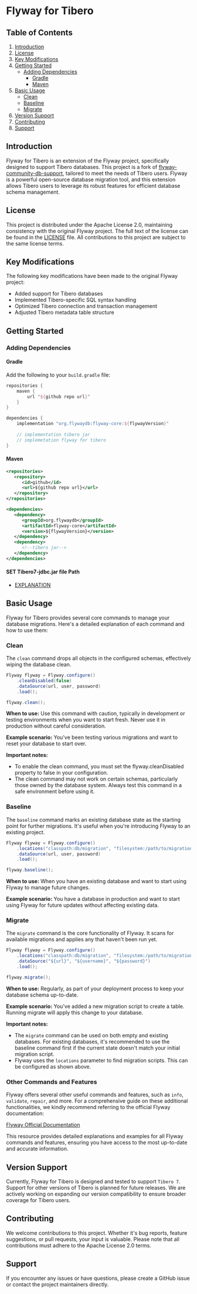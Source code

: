 # Flyway for Tibero

## Table of Contents
1. [Introduction](#introduction)
2. [License](#license)
3. [Key Modifications](#key-modifications)
4. [Getting Started](#getting-started)
   - [Adding Dependencies](#adding-dependencies)
      - [Gradle](#gradle)
      - [Maven](#maven)
5. [Basic Usage](#basic-usage)
   - [Clean](#clean)
   - [Baseline](#baseline)
   - [Migrate](#migrate)
6. [Version Support](#version-support)
7. [Contributing](#contributing)
8. [Support](#support)

## Introduction

Flyway for Tibero is an extension of the Flyway project, specifically designed to support Tibero databases. This project is a fork of [flyway-community-db-support](https://github.com/flyway/flyway-community-db-support), tailored to meet the needs of Tibero users. Flyway is a powerful open-source database migration tool, and this extension allows Tibero users to leverage its robust features for efficient database schema management.

## License

This project is distributed under the Apache License 2.0, maintaining consistency with the original Flyway project. The full text of the license can be found in the [LICENSE](LICENSE) file. All contributions to this project are subject to the same license terms.

## Key Modifications

The following key modifications have been made to the original Flyway project:

- Added support for Tibero databases
- Implemented Tibero-specific SQL syntax handling
- Optimized Tibero connection and transaction management
- Adjusted Tibero metadata table structure

## Getting Started

### Adding Dependencies

#### Gradle

Add the following to your `build.gradle` file:

```groovy
repositories {
    maven {
        url "${github repo url}"
    }
}

dependencies {
    implementation "org.flywaydb:flyway-core:${flywayVersion}"
    
    // implementation tibero jar
    // implemetation flyway for tibero
}
```

#### Maven

```xml
<repositories>
   <repository>
      <id>github</id>
      <url>${github repo url}</url>
   </repository>
</repositories>

<dependencies>
   <dependency>
      <groupId>org.flywaydb</groupId>
      <artifactId>flyway-core</artifactId>
      <version>${flywayVersion}</version>
   </dependency>
   <dependency>
      <!--tibero jar-->
   </dependency>
</dependencies>
```

#### SET Tibero7-jdbc.jar file Path
- [EXPLANATION](flyway-database-tibero%2Flibs%2FREADME.md)

## Basic Usage

Flyway for Tibero provides several core commands to manage your database migrations. Here's a detailed explanation of each command and how to use them:

### Clean

The `clean` command drops all objects in the configured schemas, effectively wiping the database clean.

```java
Flyway flyway = Flyway.configure()
	.cleanDisabled(false)
	.dataSource(url, user, password)
	.load();

flyway.clean();
```

**When to use:** Use this command with caution, typically in development or testing environments when you want to start fresh. Never use it in production without careful consideration.

**Example scenario:** You've been testing various migrations and want to reset your database to start over.

**Important notes:**
- To enable the clean command, you must set the flyway.cleanDisabled property to false in your configuration.
- The clean command may not work on certain schemas, particularly those owned by the database system. Always test this command in a safe environment before using it.

### Baseline

The `baseline` command marks an existing database state as the starting point for further migrations. It's useful when you're introducing Flyway to an existing project.

```java
Flyway flyway = Flyway.configure()
	.locations("classpath:db/migration", "filesystem:/path/to/migrations")
	.dataSource(url, user, password)
	.load();

flyway.baseline();
```

**When to use:** When you have an existing database and want to start using Flyway to manage future changes.

**Example scenario:** You have a database in production and want to start using Flyway for future updates without affecting existing data.

### Migrate

The `migrate` command is the core functionality of Flyway. It scans for available migrations and applies any that haven't been run yet.

```java
Flyway flyway = Flyway.configure()
	.locations("classpath:db/migration", "filesystem:/path/to/migrations")
	.dataSource("${url}", "${username}", "${password}")
	.load();

flyway.migrate();
```

**When to use:** Regularly, as part of your deployment process to keep your database schema up-to-date.

**Example scenario:** You've added a new migration script to create a table. Running migrate will apply this change to your database.

**Important notes:**
- The `migrate` command can be used on both empty and existing databases. For existing databases, it's recommended to use the baseline command first if the current state doesn't match your initial migration script.
- Flyway uses the `locations` parameter to find migration scripts. This can be configured as shown above.

### Other Commands and Features

Flyway offers several other useful commands and features, such as `info`, `validate`, `repair`, and more. For a comprehensive guide on these additional functionalities, we kindly recommend referring to the official Flyway documentation:

[Flyway Official Documentation](https://documentation.red-gate.com/flyway)

This resource provides detailed explanations and examples for all Flyway commands and features, ensuring you have access to the most up-to-date and accurate information.

## Version Support
Currently, Flyway for Tibero is designed and tested to support `Tibero 7`. Support for other versions of Tibero is planned for future releases. We are actively working on expanding our version compatibility to ensure broader coverage for Tibero users.

## Contributing
We welcome contributions to this project. Whether it's bug reports, feature suggestions, or pull requests, your input is valuable. Please note that all contributions must adhere to the Apache License 2.0 terms.

## Support
If you encounter any issues or have questions, please create a GitHub issue or contact the project maintainers directly.